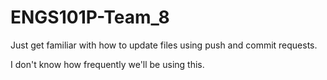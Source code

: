 # ENGS101P-Team_8

Just get familiar with how to update files using 
push and commit requests. 

I don't know how frequently we'll be using this.
